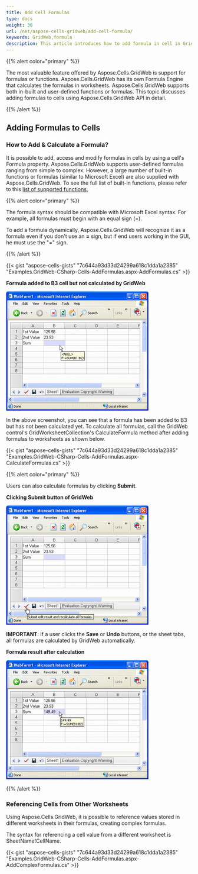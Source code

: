 ```yaml
---
title: Add Cell Formulas
type: docs
weight: 30
url: /net/aspose-cells-gridweb/add-cell-formula/
keywords: GridWeb,formula
description: This article introduces how to add formula in cell in GridWeb.
---
```


{{% alert color="primary" %}} 

The most valuable feature offered by Aspose.Cells.GridWeb is support for formulas or functions. Aspose.Cells.GridWeb has its own Formula Engine that calculates the formulas in worksheets. Aspose.Cells.GridWeb supports both in-built and user-defined functions or formulas. This topic discusses adding formulas to cells using Aspose.Cells.GridWeb API in detail.

{{% /alert %}} 
## **Adding Formulas to Cells**
### **How to Add & Calculate a Formula?**
It is possible to add, access and modify formulas in cells by using a cell's Formula property. Aspose.Cells.GridWeb supports user-defined formulas ranging from simple to complex. However, a large number of built-in functions or formulas (similar to Microsoft Excel) are also supplied with Aspose.Cells.GridWeb. To see the full list of built-in functions, please refer to this [list of supported functions.](/cells/net/aspose-cells-gridweb/list-of-supported-functions/)

{{% alert color="primary" %}} 

The formula syntax should be compatible with Microsoft Excel syntax. For example, all formulas must begin with an equal sign (=).

To add a formula dynamically, Aspose.Cells.GridWeb will recognize it as a formula even if you don't use an **=** sign, but if end users working in the GUI, he must use the "=" sign.

{{% /alert %}} 

{{< gist "aspose-cells-gists" "7c644a93d33d24299a618c1dda1a2385" "Examples.GridWeb-CSharp-Cells-AddFormulas.aspx-AddFormulas.cs" >}}



**Formula added to B3 cell but not calculated by GridWeb** 

![todo:image_alt_text](add-cell-formulas_1.png)

In the above screenshot, you can see that a formula has been added to B3 but has not been calculated yet. To calculate all formulas, call the GridWeb control's GridWorksheetCollection's CalculateFormula method after adding formulas to worksheets as shown below.



{{< gist "aspose-cells-gists" "7c644a93d33d24299a618c1dda1a2385" "Examples.GridWeb-CSharp-Cells-AddFormulas.aspx-CalculateFormulas.cs" >}}

{{% alert color="primary" %}} 

Users can also calculate formulas by clicking **Submit**.

**Clicking Submit button of GridWeb** 

![todo:image_alt_text](add-cell-formulas_2.png)

**IMPORTANT**: If a user clicks the **Save** or **Undo** buttons, or the sheet tabs, all formulas are calculated by GridWeb automatically.

**Formula result after calculation** 

![todo:image_alt_text](add-cell-formulas_3.png)

{{% /alert %}} 
### **Referencing Cells from Other Worksheets**
Using Aspose.Cells.GridWeb, it is possible to reference values stored in different worksheets in their formulas, creating complex formulas.

The syntax for referencing a cell value from a different worksheet is SheetName!CellName.



{{< gist "aspose-cells-gists" "7c644a93d33d24299a618c1dda1a2385" "Examples.GridWeb-CSharp-Cells-AddFormulas.aspx-AddComplexFormulas.cs" >}}
